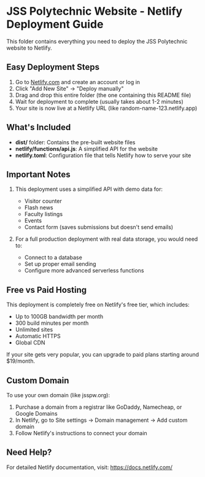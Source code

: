 # JSS Polytechnic Website - Netlify Deployment Guide

This folder contains everything you need to deploy the JSS Polytechnic website to Netlify.

## Easy Deployment Steps

1. Go to [Netlify.com](https://netlify.com) and create an account or log in
2. Click "Add New Site" → "Deploy manually"
3. Drag and drop this entire folder (the one containing this README file)
4. Wait for deployment to complete (usually takes about 1-2 minutes)
5. Your site is now live at a Netlify URL (like random-name-123.netlify.app)

## What's Included

- **dist/** folder: Contains the pre-built website files
- **netlify/functions/api.js**: A simplified API for the website
- **netlify.toml**: Configuration file that tells Netlify how to serve your site

## Important Notes

1. This deployment uses a simplified API with demo data for:
   - Visitor counter
   - Flash news
   - Faculty listings
   - Events
   - Contact form (saves submissions but doesn't send emails)

2. For a full production deployment with real data storage, you would need to:
   - Connect to a database
   - Set up proper email sending
   - Configure more advanced serverless functions

## Free vs Paid Hosting

This deployment is completely free on Netlify's free tier, which includes:
- Up to 100GB bandwidth per month
- 300 build minutes per month
- Unlimited sites
- Automatic HTTPS
- Global CDN

If your site gets very popular, you can upgrade to paid plans starting around $19/month.

## Custom Domain

To use your own domain (like jsspw.org):
1. Purchase a domain from a registrar like GoDaddy, Namecheap, or Google Domains
2. In Netlify, go to Site settings → Domain management → Add custom domain
3. Follow Netlify's instructions to connect your domain

## Need Help?

For detailed Netlify documentation, visit: https://docs.netlify.com/